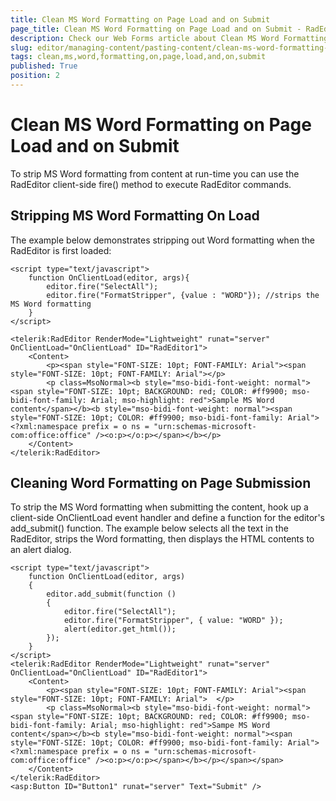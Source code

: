 ```yaml
---
title: Clean MS Word Formatting on Page Load and on Submit
page_title: Clean MS Word Formatting on Page Load and on Submit - RadEditor
description: Check our Web Forms article about Clean MS Word Formatting on Page Load and on Submit.
slug: editor/managing-content/pasting-content/clean-ms-word-formatting-on-page-load-and-on-submit
tags: clean,ms,word,formatting,on,page,load,and,on,submit
published: True
position: 2
---
```


# Clean MS Word Formatting on Page Load and on Submit

To strip MS Word formatting from content at run-time you can use the RadEditor client-side fire() method to execute RadEditor commands.

## Stripping MS Word Formatting On Load

The example below demonstrates stripping out Word formatting when the RadEditor is first loaded:

````ASP.NET
<script type="text/javascript">
	function OnClientLoad(editor, args){    
		editor.fire("SelectAll");    
		editor.fire("FormatStripper", {value : "WORD"}); //strips the MS Word formatting
	}
</script>

<telerik:RadEditor RenderMode="Lightweight" runat="server" OnClientLoad="OnClientLoad" ID="RadEditor1">
	<Content>    
		<p><span style="FONT-SIZE: 10pt; FONT-FAMILY: Arial"><span style="FONT-SIZE: 10pt; FONT-FAMILY: Arial"></p>       
		<p class=MsoNormal><b style="mso-bidi-font-weight: normal"><span style="FONT-SIZE: 10pt; BACKGROUND: red; COLOR: #ff9900; mso-bidi-font-family: Arial; mso-highlight: red">Sample MS Word content</span></b><b style="mso-bidi-font-weight: normal"><span style="FONT-SIZE: 10pt; COLOR: #ff9900; mso-bidi-font-family: Arial"><?xml:namespace prefix = o ns = "urn:schemas-microsoft-com:office:office" /><o:p></o:p></span></b></p>
	</Content>
</telerik:RadEditor>
````

## Cleaning Word Formatting on Page Submission

To strip the MS Word formatting when submitting the content, hook up a client-side OnClientLoad event handler and define a function for the editor's add_submit() function. The example below selects all the text in the RadEditor, strips the Word formatting, then displays the HTML contents to an alert dialog.

````ASP.NET
<script type="text/javascript">
	function OnClientLoad(editor, args)
	{
		editor.add_submit(function ()
		{
			editor.fire("SelectAll");
			editor.fire("FormatStripper", { value: "WORD" });
			alert(editor.get_html());
		});
	}
</script>
<telerik:RadEditor RenderMode="Lightweight" runat="server" OnClientLoad="OnClientLoad" ID="RadEditor1">
	<Content>
		<p><span style="FONT-SIZE: 10pt; FONT-FAMILY: Arial"><span style="FONT-SIZE: 10pt; FONT-FAMILY: Arial">  </p>       
		<p class=MsoNormal><b style="mso-bidi-font-weight: normal"><span style="FONT-SIZE: 10pt; BACKGROUND: red; COLOR: #ff9900; mso-bidi-font-family: Arial; mso-highlight: red">Sampe MS Word content</span></b><b style="mso-bidi-font-weight: normal"><span style="FONT-SIZE: 10pt; COLOR: #ff9900; mso-bidi-font-family: Arial"><?xml:namespace prefix = o ns = "urn:schemas-microsoft-com:office:office" /><o:p></o:p></span></b></p></span></span>          
	</Content>
</telerik:RadEditor>
<asp:Button ID="Button1" runat="server" Text="Submit" />
````


